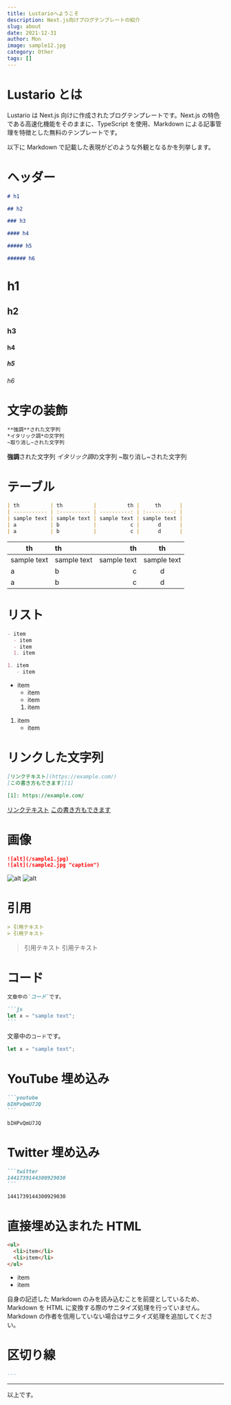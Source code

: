 ```yaml
---
title: Lustarioへようこそ
description: Next.js向けブログテンプレートの紹介
slug: about
date: 2021-12-31
author: Mon
image: sample12.jpg
category: Other
tags: []
---
```


# Lustario とは

Lustario は Next.js 向けに作成されたブログテンプレートです。Next.js の特色である高速化機能をそのままに、TypeScript を使用、Markdown による記事管理を特徴とした無料のテンプレートです。

以下に Markdown で記載した表現がどのような外観となるかを列挙します。

# ヘッダー

```md
# h1

## h2

### h3

#### h4

##### h5

###### h6
```

# h1

## h2

### h3

#### h4

##### h5

###### h6

# 文字の装飾

```md
**強調**された文字列
*イタリック調*の文字列
~取り消し~された文字列
```

**強調**された文字列
*イタリック調*の文字列
~取り消し~された文字列

# テーブル

```md
| th          | th          |          th |     th      |
| ----------- | :---------- | ----------: | :---------: |
| sample text | sample text | sample text | sample text |
| a           | b           |           c |      d      |
| a           | b           |           c |      d      |
```

| th          | th          |          th |     th      |
| ----------- | :---------- | ----------: | :---------: |
| sample text | sample text | sample text | sample text |
| a           | b           |           c |      d      |
| a           | b           |           c |      d      |

# リスト

```md
- item
  - item
  - item
  1. item

1. item
   - item
```

- item
  - item
  - item
  1. item

1. item
   - item

# リンクした文字列

```md
[リンクテキスト](https://example.com/)
[この書き方もできます][1]

[1]: https://example.com/
```

[リンクテキスト](https://example.com/)
[この書き方もできます][1]

[1]: https://example.com/

# 画像

```md
![alt](/sample1.jpg)
![alt](/sample2.jpg "caption")
```

![alt](/sample1.jpg)
![alt](/sample2.jpg "caption")

# 引用

```md
> 引用テキスト
> 引用テキスト
```

> 引用テキスト
> 引用テキスト

# コード

````md
文章中の`コード`です。

```js
let x = "sample text";
```
````

文章中の`コード`です。

```js
let x = "sample text";
```

# YouTube 埋め込み

````md
```youtube
bIHPvQmU7JQ
```
````

```youtube
bIHPvQmU7JQ
```

# Twitter 埋め込み

````md
```twitter
1441739144300929030
```
````

```twitter
1441739144300929030
```

# 直接埋め込まれた HTML

```md
<ul>
  <li>item</li>
  <li>item</li>
</ul>
```

<ul>
  <li>item</li>
  <li>item</li>
</ul>

自身の記述した Markdown のみを読み込むことを前提としているため、Markdown を HTML に変換する際のサニタイズ処理を行っていません。Markdown の作者を信用していない場合はサニタイズ処理を追加してください。

# 区切り線

```md
---
```

---

以上です。

